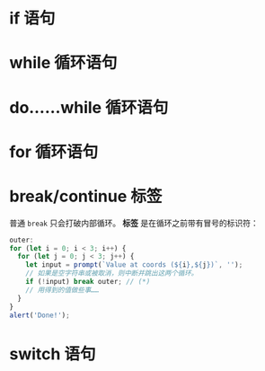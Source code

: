 # if 语句

# while 循环语句

# do……while 循环语句

# for 循环语句

# break/continue 标签
普通 `break` 只会打破内部循环。
**标签** 是在循环之前带有冒号的标识符：

```javascript
outer: 
for (let i = 0; i < 3; i++) {
  for (let j = 0; j < 3; j++) {
    let input = prompt(`Value at coords (${i},${j})`, '');
    // 如果是空字符串或被取消，则中断并跳出这两个循环。
    if (!input) break outer; // (*)
    // 用得到的值做些事……
  }
}
alert('Done!');
```

# switch 语句
